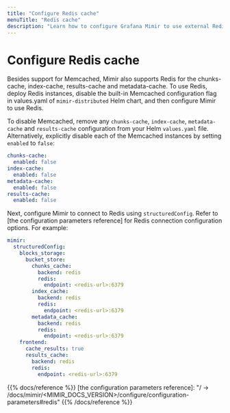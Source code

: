 ```yaml
---
title: "Configure Redis cache"
menuTitle: "Redis cache"
description: "Learn how to configure Grafana Mimir to use external Redis as cache"
---
```


# Configure Redis cache

Besides support for Memcached, Mimir also supports Redis for the chunks-cache, index-cache, results-cache and metadata-cache. To use Redis, deploy Redis instances, disable the built-in Memcached configuration flag in values.yaml of `mimir-distributed` Helm chart, and then configure Mimir to use Redis.

To disable Memcached, remove any `chunks-cache`, `index-cache`, `metadata-cache` and `results-cache` configuration from your Helm `values.yaml` file. Alternatively, explicitly disable each of the Memcached instances by setting `enabled` to `false`:

```yaml
chunks-cache:
  enabled: false
index-cache:
  enabled: false
metadata-cache:
  enabled: false
results-cache:
  enabled: false
```

Next, configure Mimir to connect to Redis using `structuredConfig`. Refer to [the configuration parameters reference] for Redis connection configuration options. For example:

```yaml
mimir:
  structuredConfig:
    blocks_storage:
      bucket_store:
        chunks_cache:
          backend: redis
          redis:
            endpoint: <redis-url>:6379
        index_cache:
          backend: redis
          redis:
            endpoint: <redis-url>:6379
        metadata_cache:
          backend: redis
          redis:
            endpoint: <redis-url>:6379
    frontend:
      cache_results: true
      results_cache:
        backend: redis
        redis:
          endpoint: <redis-url>:6379
```

{{% docs/reference %}}
[the configuration parameters reference]: "/ -> /docs/mimir/<MIMIR_DOCS_VERSION>/configure/configuration-parameters#redis"
{{% /docs/reference %}}
